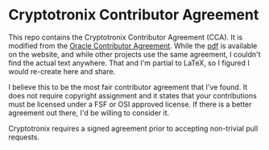 Cryptotronix Contributor Agreement
===

This repo contains the Cryptotronix Contributor Agreement (CCA).  It
is modified from the
[Oracle Contributor Agreement](http://www.oracle.com/technetwork/community/oca-486395.html).
While the [pdf](http://www.oracle.com/technetwork/oca-405177.pdf) is
available on the website, and while other projects use the same
agreement, I couldn't find the actual text anywhere.  That and I'm
partial to LaTeX, so I figured I would re-create here and share.

I believe this to be the most fair contributor agreement that I've
found.  It does not require copyright assignment and it states that
your contributions must be licensed under a FSF or OSI approved
license.  If there is a better agreement out there, I'd be willing to
consider it.

Cryptotronix requires a signed agreement prior to accepting
non-trivial pull requests.
